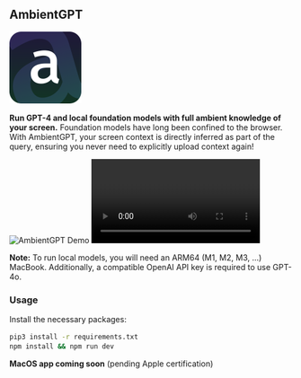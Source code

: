 ## AmbientGPT

<img src="public/images/ambientGPT.png" alt="AmbientGPT Logo" width="128"/>

**Run GPT-4 and local foundation models with full ambient knowledge of your screen.** Foundation models have long been confined to the browser. With AmbientGPT, your screen context is directly inferred as part of the query, ensuring you never need to explicitly upload context again!


<img src="public/images/caesar.png" alt="AmbientGPT Demo"/>

<video src="updated_ambient.mov" controls>
  Your browser does not support the video tag.
</video>

**Note:** To run local models, you will need an ARM64 (M1, M2, M3, ...) MacBook. Additionally, a compatible OpenAI API key is required to use GPT-4o.

### Usage


Install the necessary packages:
```bash
pip3 install -r requirements.txt
npm install && npm run dev
```

**MacOS app coming soon** (pending Apple certification)
